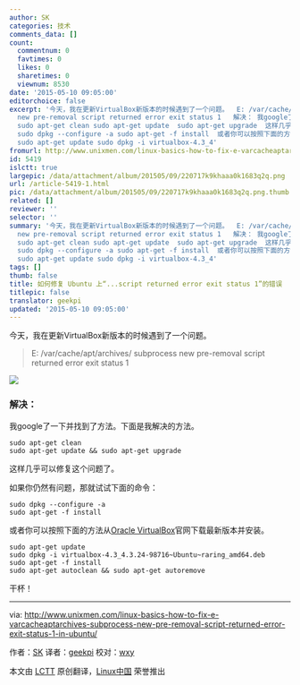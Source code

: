 ```yaml
---
author: SK
categories: 技术
comments_data: []
count:
  commentnum: 0
  favtimes: 0
  likes: 0
  sharetimes: 0
  viewnum: 8530
date: '2015-05-10 09:05:00'
editorchoice: false
excerpt: '今天，我在更新VirtualBox新版本的时候遇到了一个问题。  E: /var/cache/apt/archives/ subprocess
  new pre-removal script returned error exit status 1   解决： 我google了一下并找到了方法。下面是我解决的方法。
  sudo apt-get clean sudo apt-get update  sudo apt-get upgrade  这样几乎可以修复这个问题了。 如果你仍然有问题，那就试试下面的命令：
  sudo dpkg --configure -a sudo apt-get -f install  或者你可以按照下面的方法从Oracle VirtualBox官网下载最新版本并安装。
  sudo apt-get update sudo dpkg -i virtualbox-4.3_4'
fromurl: http://www.unixmen.com/linux-basics-how-to-fix-e-varcacheaptarchives-subprocess-new-pre-removal-script-returned-error-exit-status-1-in-ubuntu/
id: 5419
islctt: true
largepic: /data/attachment/album/201505/09/220717k9khaaa0k1683q2q.png
url: /article-5419-1.html
pic: /data/attachment/album/201505/09/220717k9khaaa0k1683q2q.png.thumb.jpg
related: []
reviewer: ''
selector: ''
summary: '今天，我在更新VirtualBox新版本的时候遇到了一个问题。  E: /var/cache/apt/archives/ subprocess
  new pre-removal script returned error exit status 1   解决： 我google了一下并找到了方法。下面是我解决的方法。
  sudo apt-get clean sudo apt-get update  sudo apt-get upgrade  这样几乎可以修复这个问题了。 如果你仍然有问题，那就试试下面的命令：
  sudo dpkg --configure -a sudo apt-get -f install  或者你可以按照下面的方法从Oracle VirtualBox官网下载最新版本并安装。
  sudo apt-get update sudo dpkg -i virtualbox-4.3_4'
tags: []
thumb: false
title: 如何修复 Ubuntu 上“...script returned error exit status 1”的错误
titlepic: false
translator: geekpi
updated: '2015-05-10 09:05:00'
---
```


今天，我在更新VirtualBox新版本的时候遇到了一个问题。



> 
> E: /var/cache/apt/archives/ subprocess new pre-removal script returned error exit status 1
> 
> 
> 


![](/data/attachment/album/201505/09/220717k9khaaa0k1683q2q.png)


### 解决：


我google了一下并找到了方法。下面是我解决的方法。



```
sudo apt-get clean
sudo apt-get update && sudo apt-get upgrade

```

这样几乎可以修复这个问题了。


如果你仍然有问题，那就试试下面的命令：



```
sudo dpkg --configure -a
sudo apt-get -f install

```

或者你可以按照下面的方法从[Oracle VirtualBox](https://www.virtualbox.org/wiki/Downloads)官网下载最新版本并安装。



```
sudo apt-get update 
sudo dpkg -i virtualbox-4.3_4.3.24-98716~Ubuntu~raring_amd64.deb 
sudo apt-get -f install
sudo apt-get autoclean && sudo apt-get autoremove

```

干杯！




---


via: <http://www.unixmen.com/linux-basics-how-to-fix-e-varcacheaptarchives-subprocess-new-pre-removal-script-returned-error-exit-status-1-in-ubuntu/>


作者：[SK](https://www.unixmen.com/author/sk/) 译者：[geekpi](https://github.com/geekpi) 校对：[wxy](https://github.com/wxy)


本文由 [LCTT](https://github.com/LCTT/TranslateProject) 原创翻译，[Linux中国](http://linux.cn/) 荣誉推出